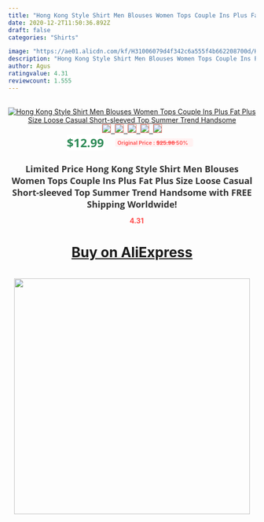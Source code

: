 ```yaml
---
title: "Hong Kong Style Shirt Men Blouses Women Tops Couple Ins Plus Fat Plus Size Loose Casual Short-sleeved Top Summer Trend Handsome"
date: 2020-12-2T11:50:36.892Z
draft: false
categories: "Shirts"

image: "https://ae01.alicdn.com/kf/H31006079d4f342c6a555f4b662208700d/Hong-Kong-Style-Shirt-Men-Blouses-Women-Tops-Couple-Ins-Plus-Fat-Plus-Size-Loose-Casual.jpg"
description: "Hong Kong Style Shirt Men Blouses Women Tops Couple Ins Plus Fat Plus Size Loose Casual Short-sleeved Top Summer Trend Handsome"
author: Agus
ratingvalue: 4.31
reviewcount: 1.555
---
```

<br>
<div style="text-align: center;">
<a href="https://s.click.aliexpress.com/e/_AfDQoH" target="_blank" rel="nofollow noopener noreferrer"><img alt="Hong Kong Style Shirt Men Blouses Women Tops Couple Ins Plus Fat Plus Size Loose Casual Short-sleeved Top Summer Trend Handsome" class="magnifier-image" src="https://ae01.alicdn.com/kf/H31006079d4f342c6a555f4b662208700d/Hong-Kong-Style-Shirt-Men-Blouses-Women-Tops-Couple-Ins-Plus-Fat-Plus-Size-Loose-Casual.jpg_640x640.jpg">
<br>
<img style="border:1px solid salmon" src="https://ae01.alicdn.com/kf/H31006079d4f342c6a555f4b662208700d/Hong-Kong-Style-Shirt-Men-Blouses-Women-Tops-Couple-Ins-Plus-Fat-Plus-Size-Loose-Casual.jpg_120x120.jpg">&nbsp;&nbsp;<img style="border:1px solid salmon" src="https://ae01.alicdn.com/kf/Hdedf78e1cc3b4687a952e0f68b7bd24dt/Hong-Kong-Style-Shirt-Men-Blouses-Women-Tops-Couple-Ins-Plus-Fat-Plus-Size-Loose-Casual.jpg_120x120.jpg">&nbsp;&nbsp;<img style="border:1px solid salmon" src="https://ae01.alicdn.com/kf/H6920e59a1bef488aaa0590cd34b0dcc2A/Hong-Kong-Style-Shirt-Men-Blouses-Women-Tops-Couple-Ins-Plus-Fat-Plus-Size-Loose-Casual.jpg_120x120.jpg">&nbsp;&nbsp;<img style="border:1px solid salmon" src="https://ae01.alicdn.com/kf/H98ef253cb4804215a1043f9144fda07eX/Hong-Kong-Style-Shirt-Men-Blouses-Women-Tops-Couple-Ins-Plus-Fat-Plus-Size-Loose-Casual.jpg_120x120.jpg">&nbsp;&nbsp;<img style="border:1px solid salmon" src="https://ae01.alicdn.com/kf/Ha4741cd5fed84ba19e74fa4fb313d297N/Hong-Kong-Style-Shirt-Men-Blouses-Women-Tops-Couple-Ins-Plus-Fat-Plus-Size-Loose-Casual.jpg_120x120.jpg"></a></div><br0>
<div style="text-align: center;"><span style="background-color: white; border: 0px; box-sizing: border-box; color: seagreen; display: inline-block; font-family: &quot;open sans&quot; , &quot;arial&quot; , &quot;helvetica&quot; , sans-serif , &quot;heiti&quot;; font-size: 24px; font-stretch: inherit; font-weight: 700; line-height: inherit; margin: 0px 10px 0px 0px; padding: 0px; vertical-align: middle;">$12.99 </span>
<span style="background: rgb(255 , 241 , 241); border-radius: 3px; border: 0px; box-sizing: border-box; color: #ff4747; display: inline-block; font-family: inherit; font-size: 12px; font-stretch: inherit; font-style: inherit; font-variant: inherit; font-weight: 600; line-height: inherit; margin: 0px; padding: 2px 5px; transform: scale(0.9); vertical-align: middle;">Original Price : <b style="text-decoration: line-through;">$25.98 </b> 50%&nbsp;&nbsp;</span></div>
<h1 style="color: #333333; display: inline-block; font-family: &quot;open sans&quot; , &quot;arial&quot; , &quot;helvetica&quot; , sans-serif , &quot;heiti&quot;; font-size: 18px; font-stretch: inherit; font-weight: 700; text-align: center;">Limited Price Hong Kong Style Shirt Men Blouses Women Tops Couple Ins Plus Fat Plus Size Loose Casual Short-sleeved Top Summer Trend Handsome with FREE Shipping Worldwide!</h1>
<div style="color: #ff4747; text-align: center;">
<img src="https://4.bp.blogspot.com/-M0ZcTcb-5uY/XleCXlxnR4I/AAAAAAAAAEc/OrjgMkXV1oMQFaCRZj5HQwOCBcu3w1FegCPcBGAYYCw/s1600/star.png" style="height: 15px;">&nbsp;<b>4.31</b></div>
<div class="button_cont" align="center"><a class="buynow_a" href="https://s.click.aliexpress.com/e/_AfDQoH" target="_blank" rel="nofollow noopener noreferrer"><H1>Buy on AliExpress</H1></a></div><br>
<div class="separator" style="clear: both; text-align: center;">
<img src="https://lh3.googleusercontent.com/-pTy5HemUv9M/XlePHvY0dAI/AAAAAAAAAE4/0nX5iRUoIWY8eMW9Dpxeirr157OZliDIgCLcBGAsYHQ/s1600/badge.gif" width="480">
</div>
